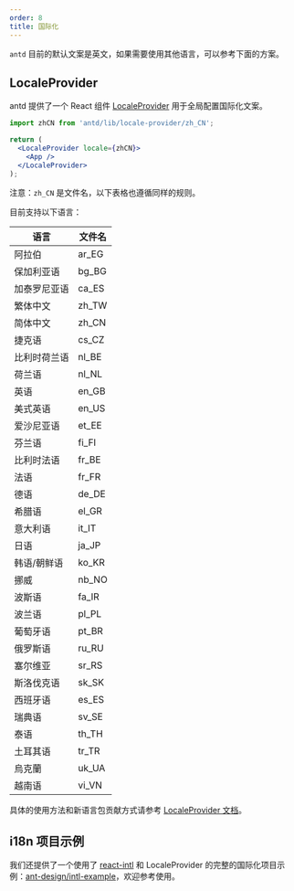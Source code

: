 ```yaml
---
order: 8
title: 国际化
---
```


`antd` 目前的默认文案是英文，如果需要使用其他语言，可以参考下面的方案。

## LocaleProvider

antd 提供了一个 React 组件 [LocaleProvider](/components/locale-provider) 用于全局配置国际化文案。

```jsx
import zhCN from 'antd/lib/locale-provider/zh_CN';

return (
  <LocaleProvider locale={zhCN}>
    <App />
  </LocaleProvider>
);
```

注意：`zh_CN` 是文件名，以下表格也遵循同样的规则。

目前支持以下语言：

|语言|文件名|
|---|---|
|阿拉伯|ar_EG|
|保加利亚语|bg_BG|
|加泰罗尼亚语|ca_ES|
|繁体中文|zh_TW|
|简体中文|zh_CN|
|捷克语|cs_CZ|
|比利时荷兰语|nl_BE|
|荷兰语|nl_NL|
|英语|en_GB|
|美式英语|en_US|
|爱沙尼亚语|et_EE|
|芬兰语|fi_FI|
|比利时法语|fr_BE|
|法语|fr_FR|
|德语|de_DE|
|希腊语|el_GR|
|意大利语|it_IT|
|日语|ja_JP|
|韩语/朝鲜语|ko_KR|
|挪威|nb_NO|
|波斯语|fa_IR|
|波兰语|pl_PL|
|葡萄牙语|pt_BR|
|俄罗斯语|ru_RU|
|塞尔维亚|sr_RS|
|斯洛伐克语|sk_SK|
|西班牙语|es_ES|
|瑞典语|sv_SE|
|泰语|th_TH|
|土耳其语|tr_TR|
|烏克蘭|uk_UA|
|越南语|vi_VN|

具体的使用方法和新语言包贡献方式请参考 [LocaleProvider 文档](/components/locale-provider)。

## i18n 项目示例

我们还提供了一个使用了 [react-intl](https://github.com/yahoo/react-intl) 和 LocaleProvider 的完整的国际化项目示例：[ant-design/intl-example](https://github.com/ant-design/intl-example)，欢迎参考使用。
